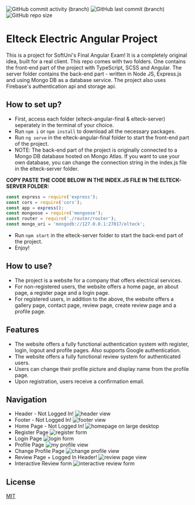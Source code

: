 
![GitHub commit activity (branch)](https://img.shields.io/github/commit-activity/t/dannykamenov/Softuni-Angular-Project)
![GitHub last commit (branch)](https://img.shields.io/github/last-commit/dannykamenov/Softuni-Angular-Project)
![GitHub repo size](https://img.shields.io/github/repo-size/dannykamenov/Softuni-Angular-Project)

# Elteck Electric Angular Project
 This is a project for SoftUni's Final Angular Exam! It is a completely original idea, built for a real client. This repo comes with two folders. One contains the front-end part of the project with TypeScript, SCSS and Angular. The server folder contains the back-end part - written in Node JS, Express.js and using Mongo DB as a database service. The project also uses Firebase's authentication api and storage api.

## How to set up?
* First, access each folder (elteck-angular-final & elteck-server) seperately in the terminal of your choice.
* Run `npm i` or `npm install` to download all the necessary packages.
* Run `ng serve` in the elteck-angular-final folder to start the front-end part of the project.
* NOTE: The back-end part of the project is originally connected to a Mongo DB database hosted on Mongo Atlas. If you want to use your own database, you can change the connection string in the index.js file in the elteck-server folder.

**COPY PASTE THE CODE BELOW IN THE INDEX.JS FILE IN THE ELTECK-SERVER FOLDER:**
```javascript
const express = require('express');
const cors = require('cors');
const app = express();
const mongoose = require('mongoose');
const router = require('./router/router');
const mongo_uri = 'mongodb://127.0.0.1:27017/elteck';
```

* Run `npm start` in the elteck-server folder to start the back-end part of the project.
* Enjoy!

## How to use?
* The project is a website for a company that offers electrical services. 
* For non-registered users, the website offers a home page, an about page, a register page and a login page.
* For registered users, in addition to the above, the website offers a gallery page, contact page, review page, create review page and a profile page.

## Features
* The website offers a fully functional authentication system with register, login, logout and profile pages. Also supports Google authentication.
* The website offers a fully functional review system for authenticated users.
* Users can change their profile picture and display name from the profile page.
* Upon registration, users receive a confirmation email.

## Navigation
* Header - Not Logged In!
![header view](https://github.com/dannykamenov/Softuni-Angular-Project/assets/46850144/e127af9e-4c39-4cbd-9ef5-11ebf58223d0)
* Footer - Not Logged In!
![footer view](https://github.com/dannykamenov/Softuni-Angular-Project/assets/46850144/5ebd71a3-d59f-4120-80ef-652305db2984)
* Home Page - Not Logged In!
![homepage on large desktop](https://github.com/dannykamenov/Softuni-Angular-Project/assets/46850144/b5164aef-94ac-44de-8821-03c3470cbc8a)
* Register Page
![register form](https://github.com/dannykamenov/Softuni-Angular-Project/assets/46850144/36ffb096-6bbf-44b0-b75a-1e33e77b94e3)
* Login Page
![login form](https://github.com/dannykamenov/Softuni-Angular-Project/assets/46850144/f8cb4b0f-92dd-44cc-b881-7edabd0694bf)
* Profile Page
![my profile view](https://github.com/dannykamenov/Softuni-Angular-Project/assets/46850144/1c9ae475-73e5-4f7e-8916-7fba5faec048)
* Change Profile Page
![change profile view](https://github.com/dannykamenov/Softuni-Angular-Project/assets/46850144/4549dd21-89b3-4739-bf01-73a7ca124306)
* Review Page + Logged In Header!
![review page view](https://github.com/dannykamenov/Softuni-Angular-Project/assets/46850144/0445af39-f91a-4b02-97b5-a1e46aa2eab0)
* Interactive Review form
![interactive review form](https://github.com/dannykamenov/Softuni-Angular-Project/assets/46850144/1b62b31d-40db-46a9-b37f-41c635981ef6)

## License
[MIT](https://choosealicense.com/licenses/mit/)

